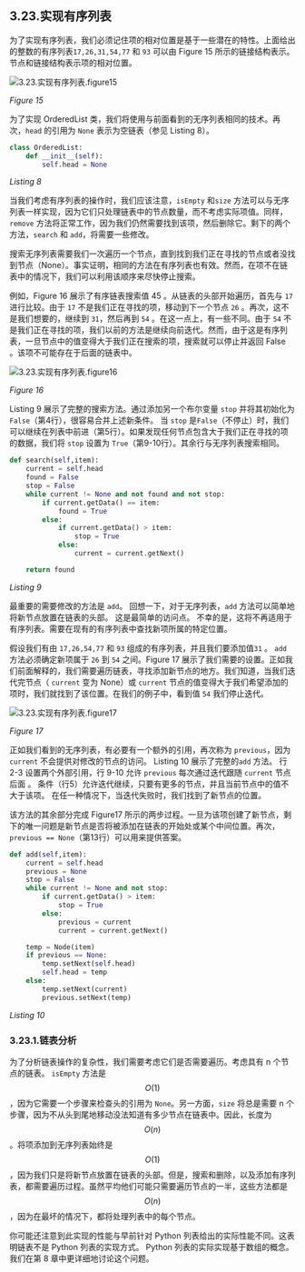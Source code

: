 ## 3.23.实现有序列表

为了实现有序列表，我们必须记住项的相对位置是基于一些潜在的特性。上面给出的整数的有序列表`17,26,31,54,77` 和 `93` 可以由 Figure 15 所示的链接结构表示。节点和链接结构表示项的相对位置。

![3.23.实现有序列表.figure15](assets/3.23.%E5%AE%9E%E7%8E%B0%E6%9C%89%E5%BA%8F%E5%88%97%E8%A1%A8.figure15.png)

*Figure 15*

为了实现 OrderedList 类，我们将使用与前面看到的无序列表相同的技术。再次，`head` 的引用为 `None` 表示为空链表（参见 Listing 8）。

```py
class OrderedList:
    def __init__(self):
        self.head = None
```

*Listing 8*

当我们考虑有序列表的操作时，我们应该注意，`isEmpty` 和`size` 方法可以与无序列表一样实现，因为它们只处理链表中的节点数量，而不考虑实际项值。同样，`remove` 方法将正常工作，因为我们仍然需要找到该项，然后删除它。剩下的两个方法，`search` 和 `add`，将需要一些修改。

搜索无序列表需要我们一次遍历一个节点，直到找到我们正在寻找的节点或者没找到节点（None）。事实证明，相同的方法在有序列表也有效。然而，在项不在链表中的情况下，我们可以利用该顺序来尽快停止搜索。

例如，Figure 16 展示了有序链表搜索值 45 。从链表的头部开始遍历，首先与 `17` 进行比较。由于 `17` 不是我们正在寻找的项，移动到下一个节点 `26` 。再次，这不是我们想要的，继续到 `31`，然后再到 `54` 。在这一点上，有一些不同。由于 `54` 不是我们正在寻找的项，我们以前的方法是继续向前迭代。然而，由于这是有序列表，一旦节点中的值变得大于我们正在搜索的项，搜索就可以停止并返回 False 。该项不可能存在于后面的链表中。

![3.23.实现有序列表.figure16](assets/3.23.%E5%AE%9E%E7%8E%B0%E6%9C%89%E5%BA%8F%E5%88%97%E8%A1%A8.figure16.png)

*Figure 16*

Listing 9 展示了完整的搜索方法。通过添加另一个布尔变量 `stop` 并将其初始化为 `False`（第4行），很容易合并上述新条件。 当 `stop` 是`False`（不停止）时，我们可以继续在列表中前进（第5行）。如果发现任何节点包含大于我们正在寻找的项的数据，我们将 `stop` 设置为 `True`（第9-10行）。其余行与无序列表搜索相同。

```py
def search(self,item):
    current = self.head
    found = False
    stop = False
    while current != None and not found and not stop:
        if current.getData() == item:
            found = True
        else:
            if current.getData() > item:
                stop = True
            else:
                current = current.getNext()

    return found
```

*Listing 9*

最重要的需要修改的方法是 `add`。 回想一下，对于无序列表，`add` 方法可以简单地将新节点放置在链表的头部。 这是最简单的访问点。 不幸的是，这将不再适用于有序列表。需要在现有的有序列表中查找新项所属的特定位置。

假设我们有由 `17,26,54,77` 和 `93` 组成的有序列表，并且我们要添加值`31` 。 `add` 方法必须确定新项属于 `26` 到 `54` 之间。Figure 17 展示了我们需要的设置。正如我们前面解释的，我们需要遍历链表，寻找添加新节点的地方。我们知道，当我们迭代完节点（ `current` 变为 None）或 `current` 节点的值变得大于我们希望添加的项时，我们就找到了该位置。在我们的例子中，看到值 `54` 我们停止迭代。

![3.23.实现有序列表.figure17](assets/3.23.%E5%AE%9E%E7%8E%B0%E6%9C%89%E5%BA%8F%E5%88%97%E8%A1%A8.figure17.png)

*Figure 17*

正如我们看到的无序列表，有必要有一个额外的引用，再次称为 `previous`，因为 `current` 不会提供对修改的节点的访问。 Listing 10 展示了完整的`add` 方法。 行 2-3 设置两个外部引用，行 9-10 允许 `previous` 每次通过迭代跟随 `current` 节点后面 。 条件（行5）允许迭代继续，只要有更多的节点，并且当前节点中的值不大于该项。 在任一种情况下，当迭代失败时，我们找到了新节点的位置。

该方法的其余部分完成 Figure17 所示的两步过程。一旦为该项创建了新节点，剩下的唯一问题是新节点是否将被添加在链表的开始处或某个中间位置。再次，`previous == None`（第13行）可以用来提供答案。

```py
def add(self,item):
    current = self.head
    previous = None
    stop = False
    while current != None and not stop:
        if current.getData() > item:
            stop = True
        else:
            previous = current
            current = current.getNext()

    temp = Node(item)
    if previous == None:
        temp.setNext(self.head)
        self.head = temp
    else:
        temp.setNext(current)
        previous.setNext(temp)
```

*Listing 10*

### 3.23.1.链表分析

为了分析链表操作的复杂性，我们需要考虑它们是否需要遍历。考虑具有 n 个节点的链表。 `isEmpty` 方法是 $$O(1)$$，因为它需要一个步骤来检查头的引用为 `None`。另一方面，`size` 将总是需要 n 个步骤，因为不从头到尾地移动没法知道有多少节点在链表中。因此，长度为 $$O(n)$$。将项添加到无序列表始终是 $$O(1)$$，因为我们只是将新节点放置在链表的头部。但是，搜索和删除，以及添加有序列表，都需要遍历过程。虽然平均他们可能只需要遍历节点的一半，这些方法都是 $$O(n)$$，因为在最坏的情况下，都将处理列表中的每个节点。

你可能还注意到此实现的性能与早前针对 Python 列表给出的实际性能不同。这表明链表不是 Python 列表的实现方式。 Python 列表的实际实现基于数组的概念。我们在第 8 章中更详细地讨论这个问题。
